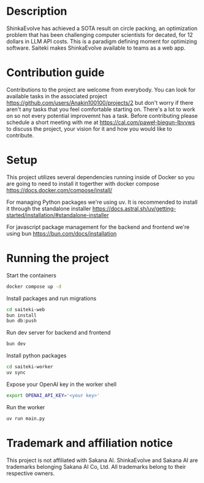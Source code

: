 # Description

ShinkaEvolve has achieved a SOTA result on circle packing, an optimization problem that has been challenging computer scientists for decated, for 12 dollars in LLM API costs. This is a paradigm defining moment for optimizing software. Saiteki makes ShinkaEvolve available to teams as a web app. 

# Contribution guide
Contributions to the project are welcome from everybody. You can look for available tasks in the associated project https://github.com/users/Anakin100100/projects/2 but don't worry if there aren't any tasks that you feel comfortable starting on. There's a lot to work on so not every potential improvemnt has a task. Before contributing please schedule a short meeting with me at https://cal.com/paweł-biegun-lbvvws to discuss the project, your vision for it and how you would like to contribute. 

# Setup
This project utilizes several dependencies running inside of Docker so you are going to need to install it togerther with docker compose https://docs.docker.com/compose/install/ 

For managing Python packages we're using uv. It is recommended to install it through the standalone installer https://docs.astral.sh/uv/getting-started/installation/#standalone-installer 

For javascript package management for the backend and frontend we're using bun https://bun.com/docs/installation 

# Running the project
Start the containers
```bash
docker compose up -d 
```
Install packages and run migrations
```bash
cd saiteki-web
bun install
bun db:push
```

Run dev server for backend and frontend
```bash
bun dev
```

Install python packages
```bash
cd saiteki-worker
uv sync
```

Expose your OpenAI key in the worker shell 
```bash
export OPENAI_API_KEY='<your key>'
```

Run the worker
```bash
uv run main.py
```

# Trademark and affiliation notice

This project is not affiliated with Sakana AI. ShinkaEvolve and Sakana AI are trademarks belonging Sakana AI Co, Ltd. All trademarks belong to their respective owners.
